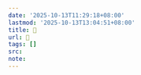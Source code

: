 ```yaml
---
date: '2025-10-13T11:29:18+08:00'
lastmod: '2025-10-13T13:04:51+08:00'
title: 󰠼
url: 󰠼
tags: []
src:
note:
---
```

